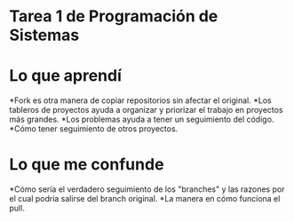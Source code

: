 # Tarea 1 de Programación de Sistemas


# Lo que aprendí 

*Fork es otra manera de copiar repositorios sin afectar el original.
*Los tableros de proyectos ayuda a organizar y priorizar el trabajo en proyectos más grandes. 
*Los problemas ayuda a tener un seguimiento del código.
*Cómo tener seguimiento  de otros proyectos. 

# Lo que me confunde 

*Cómo sería el verdadero seguimiento de los "branches" y las razones por el cual podría salirse del branch original.
*La manera en cómo funciona el pull. 

